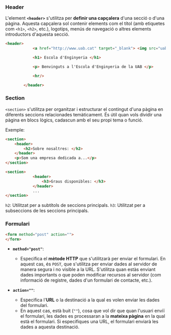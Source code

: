 
### Header

L'element **`<header>`** s'utilitza per **definir una capçalera** d'una secció o d'una pàgina. Aquesta capçalera sol contenir elements com el títol (amb etiquetes com `<h1>`, `<h2>`, etc.), logotips, menús de navegació o altres elements introductors d'aquesta secció.

```html
<header>
            <a href="http://www.uab.cat" target="_blank"> <img src="uab.png" width="200px"></img></a>

            <h1> Escola d'Enginyeria </h1>

            <p> Benvinguts a l'Escola d'Enginyeria de la UAB </p>

            <hr/>

        </header>
```

### Section

`<section>` s'utilitza per organitzar i estructurar el contingut d'una pàgina en diferents seccions relacionades temàticament. És útil quan vols dividir una pàgina en blocs lògics, cadascun amb el seu propi tema o funció.

Exemple:
```html
<section>
    <header>
	    <h2>Sobre nosaltres: </h2>
    </header>
    <p>Som una empresa dedicada a...</p>
</section>

<section>
            <header>
                <h3>Graus disponibles: </h3>
            </header>
            ...
</section>

```

`h2`: Utilitzat per a subtítols de seccions principals.
`h3`: Utilitzat per a subseccions de les seccions principals.


### Formulari
```html
<form method="post" action="">
</form>
```

- **`method="post"`**:
    
    - Especifica el **mètode HTTP** que s'utilitzarà per enviar el formulari. En aquest cas, és `POST`, que s'utilitza per enviar dades al servidor de manera segura i no visible a la URL. S'utilitza quan estàs enviant dades importants o que poden modificar recursos al servidor (com informació de registre, dades d'un formulari de contacte, etc.).


- **`action=""`**:
    
    - Especifica l'**URL** o la destinació a la qual es volen enviar les dades del formulari.
    - En aquest cas, està buit (`""`), cosa que vol dir que quan l'usuari enviï el formulari, les dades es processaran a la **mateixa pàgina** en la qual està el formulari. Si especifiques una URL, el formulari enviarà les dades a aquesta destinació.
